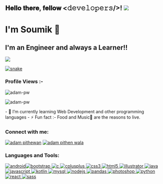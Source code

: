 𝐇𝐞𝐥𝐥𝐨 𝐭𝐡𝐞𝐫𝐞, 𝐟𝐞𝐥𝐥𝐨𝐰 <𝚍𝚎𝚟𝚎𝚕𝚘𝚙𝚎𝚛𝚜/>! ![](https://github.com/ABSphreak/ABSphreak/blob/master/gifs/Hi.gif)
--------------------------------------------------------------------------------------------------------------------------------
# I'm Soumik 👋
## I'm an Engineer and always a Learner!!

[![](https://readme-typing-svg.herokuapp.com?lines=Computer+Science+Engineer;Competitive+Programmer;React.js%20|%20Next.js%20|%20HTML%20;RubyOnRails%20|%20Node.js%20;Redux%20|%20Git%20|%20SQL%20;Always%20learning%20new%20things&center=true&width=500&height=50)](https://github.com/DenverCoder1/readme-typing-svg)

[![snake](https://github.com/1999AZZAR/1999AZZAR/blob/main/resources/img/grid-snake.svg)](https://1999azzar.github.io/1999AZZAR/)

### Profile Views :-

![adam-pw](https://komarev.com/ghpvc/?username=adam-pw&label=Profile%20views&color=0e75b6&style=flat)

  

![adam-pw](https://github.com/Adam-pw/Adam-pw/blob/main/animation_500_kxa883sd.gif)

\- 🌱 I’m currently learning Web Development and other programming languages - ⚡ Fun fact :- Food and Music🎵 are the reasons to live.  

### Connect with me:

[![adam pithewan](https://raw.githubusercontent.com/rahuldkjain/github-profile-readme-generator/master/src/images/icons/Social/linked-in-alt.svg)](https://www.linkedin.com/in/soumik-maity-122a85208/) [![adam pithen wala](https://raw.githubusercontent.com/rahuldkjain/github-profile-readme-generator/master/src/images/icons/Social/facebook.svg)](https://www.facebook.com/soumik.maity.182/)

  

### Languages and Tools:

 [![android](https://raw.githubusercontent.com/devicons/devicon/master/icons/android/android-original-wordmark.svg)](https://developer.android.com)[![bootstrap](https://raw.githubusercontent.com/devicons/devicon/master/icons/bootstrap/bootstrap-plain-wordmark.svg) ](https://getbootstrap.com)[![c](https://raw.githubusercontent.com/devicons/devicon/master/icons/c/c-original.svg) ](https://www.cprogramming.com/)[![cplusplus](https://raw.githubusercontent.com/devicons/devicon/master/icons/cplusplus/cplusplus-original.svg) ](https://www.w3schools.com/cpp/)[![css3](https://raw.githubusercontent.com/devicons/devicon/master/icons/css3/css3-original-wordmark.svg) ](https://www.w3schools.com/css/)[![html5](https://raw.githubusercontent.com/devicons/devicon/master/icons/html5/html5-original-wordmark.svg) ](https://www.w3.org/html/)[![illustrator](https://www.vectorlogo.zone/logos/adobe_illustrator/adobe_illustrator-icon.svg) ](https://www.adobe.com/in/products/illustrator.html)[![java](https://raw.githubusercontent.com/devicons/devicon/master/icons/java/java-original.svg) ](https://www.java.com)[![javascript](https://raw.githubusercontent.com/devicons/devicon/master/icons/javascript/javascript-original.svg) ](https://developer.mozilla.org/en-US/docs/Web/JavaScript)[![kotlin](https://www.vectorlogo.zone/logos/kotlinlang/kotlinlang-icon.svg) ](https://kotlinlang.org)[![mysql](https://raw.githubusercontent.com/devicons/devicon/master/icons/mysql/mysql-original-wordmark.svg) ](https://www.mysql.com/)[![nodejs](https://raw.githubusercontent.com/devicons/devicon/master/icons/nodejs/nodejs-original-wordmark.svg) ](https://nodejs.org)[![pandas](https://raw.githubusercontent.com/devicons/devicon/2ae2a900d2f041da66e950e4d48052658d850630/icons/pandas/pandas-original.svg) ](https://pandas.pydata.org/)[![photoshop](https://raw.githubusercontent.com/devicons/devicon/master/icons/photoshop/photoshop-line.svg) ](https://www.photoshop.com/en)[![python](https://raw.githubusercontent.com/devicons/devicon/master/icons/python/python-original.svg) ](https://www.python.org)[![react](https://raw.githubusercontent.com/devicons/devicon/master/icons/react/react-original-wordmark.svg) ](https://reactjs.org/)[![sass](https://raw.githubusercontent.com/devicons/devicon/master/icons/sass/sass-original.svg)](https://sass-lang.com)